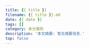 ```yaml
---
title: {{ title }}
filename: {{ title }}.md
date: {{ date }}
tags: []
category: 未分类的
description: '本文摘要: 暂无摘要信息.'
top: false
---
```

